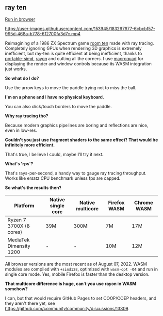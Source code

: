 ## ray ten

[Run in browser](https://batonius.github.io/ray-ten/)

https://user-images.githubusercontent.com/153945/183267977-6cbcbf57-995d-468a-b778-612700fa3d7c.mp4

Reimagining of a 1986 ZX Spectrum game [room ten](https://www.mobygames.com/game/zx-spectrum/room-ten) made with ray tracing.
Completely ignoring GPUs when rendering 3D graphics is extremely inefficient, but ray-ten is quite efficient at being inefficient, thanks to [portable-simd](https://doc.rust-lang.org/std/simd/index.html), [rayon](https://docs.rs/rayon/latest/rayon/) and cutting all the corners.
I use [macroquad](https://github.com/not-fl3/macroquad) for displaying the render and window controls because its WASM integration just works.

**So what do I do?**

Use the arrow keys to move the paddle trying not to miss the ball. 

**I'm on a phone and I have no physical keyboard.**

You can also click/touch borders to move the paddle.

**Why ray tracing tho?**

Because modern graphics pipelines are boring and reflections are nice, even in low-res.

**Couldn't you just use fragment shaders to the same effect? That would be infinitely more efficient.**

That's true, I believe I could, maybe I'll try it next.

**What's 'rps'?**

That's rays-per-second, a handy way to gauge ray tracing throughput. Works like ersatz CPU benchmark unless fps are capped.

**So what's the results then?**

| Platform                | Native single core | Native multicore | Firefox WASM | Chrome WASM |
| ----------------------- | ------------------ | ---------------- | ------------ | ----------- |
| Ryzen 7 3700X (8 cores) | 39M                | 300M             | 7M           | 17M         |
| MediaTek Dimensity 1200 | -                  | -                | 10M          | 12M         |

All browser versions are the most recent as of August 07, 2022. WASM modules are compiled with `+simd128`, optimized with `wasm-opt -O4` and run in single core mode. Yes, mobile Firefox is faster than the desktop version.

**That multicore difference is huge, can't you use rayon in WASM somehow?**

I can, but that would require GitHub Pages to set COOP/COEP headers, and they aren't there yet, see https://github.com/community/community/discussions/13309.
